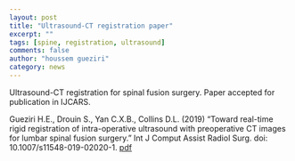 ```yaml
---
layout: post
title: "Ultrasound-CT registration paper"
excerpt: ""
tags: [spine, registration, ultrasound]
comments: false
author: "houssem gueziri"
category: news
---
```


Ultrasound-CT registration for spinal fusion surgery. Paper accepted for publication in IJCARS.

Gueziri H.E., Drouin S., Yan C.X.B., Collins D.L. (2019) “Toward real-time rigid registration of intra-operative ultrasound with preoperative CT images for lumbar spinal fusion surgery.” Int J Comput Assist Radiol Surg. doi: 10.1007/s11548-019-02020-1. [pdf](../publications/IJCARS_Vertebra_registration.pdf)
